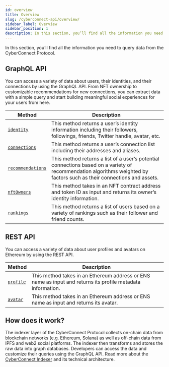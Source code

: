 ```yaml
---
id: overview
title: Overview
slug: /cyberconnect-api/overview/
sidebar_label: Overview
sidebar_position: 1
description: In this section, you’ll find all the information you need to query data from the CyberConnect Protocol.
---
```


In this section, you’ll find all the information you need to query data from the CyberConnect Protocol.

## GraphQL API

You can access a variety of data about users, their identities, and their connections by using the GraphQL API. From NFT ownership to customizable recommendations for new connections, you can extract data with a simple query and start building meaningful social experiences for your users from here.

| Method                                                         | Description                                                                                                                                                            |
| -------------------------------------------------------------- | ---------------------------------------------------------------------------------------------------------------------------------------------------------------------- |
| [`identity`](/cyberconnect-api/graphql-api/identity)               | This method returns a user’s identity information including their followers, followings, friends, Twitter handle, avatar, etc.                                         |
| [`connections`](/cyberconnect-api/graphql-api/connections)         | This method returns a user’s connection list including their addresses and aliases.                                                                                    |
| [`recommendations`](/cyberconnect-api/graphql-api/recommendations) | This method returns a list of a user’s potential connections based on a variety of recommendation algorithms weighted by factors such as their connections and assets. |
| [`nftOwners`](/cyberconnect-api/graphql-api/nftOwners)             | This method takes in an NFT contract address and token ID as input and returns its owner’s identity information.                                                       |
| [`rankings`](/cyberconnect-api/graphql-api/rankings)               | This method returns a list of users based on a variety of rankings such as their follower and friend counts.                                                           |

## REST API

You can access a variety of data about user profiles and avatars on Ethereum by using the REST API.

| Method | Description |
| --- | --- |
| [`profile`](/cyberconnect-api/rest-api/profile/) | This method takes in an Ethereum address or ENS name as input and returns its profile metadata information. |
| [`avatar`](/cyberconnect-api/rest-api/avatar/) | This method takes in an Ethereum address or ENS name as input and returns its avatar. |

## How does it work?

The indexer layer of the CyberConnect Protocol collects on-chain data from blockchain networks (e.g. Ethereum, Solana) as well as off-chain data from IPFS and web2 social platforms. The indexer then transforms and stores the raw data into graph databases. Developers can access the data and customize their queries using the GraphQL API. Read more about the [CyberConnect Indexer](/protocol/cyberconnect-indexer/) and its technical architecture.
